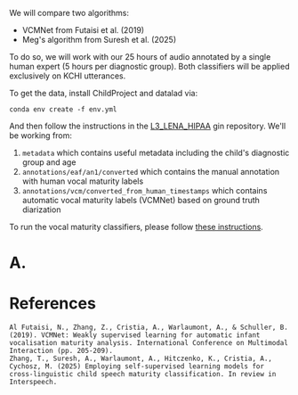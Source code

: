 We will compare two algorithms: 
- VCMNet from Futaisi et al. (2019)
- Meg's algorithm from Suresh et al. (2025)

To do so, we will work with our 25 hours of audio annotated by a single human expert (5 hours per diagnostic group).
Both classifiers will be applied exclusively on KCHI utterances.

To get the data, install ChildProject and datalad via:

```shell
conda env create -f env.yml
```

And then follow the instructions in the [L3_LENA_HIPAA](https://gin.g-node.org/MarvinLvn/L3_HIPAA_LENA) gin repository.
We'll be working from:

1. `metadata` which contains useful metadata including the child's diagnostic group and age
2. `annotations/eaf/an1/converted` which contains the manual annotation with human vocal maturity labels
3. `annotations/vcm/converted_from_human_timestamps` which contains automatic vocal maturity labels (VCMNet) based on ground truth diarization

To run the vocal maturity classifiers, please follow [these instructions](vcm_inference).

# A. 

# References 

```
Al Futaisi, N., Zhang, Z., Cristia, A., Warlaumont, A., & Schuller, B. (2019). VCMNet: Weakly supervised learning for automatic infant vocalisation maturity analysis. International Conference on Multimodal Interaction (pp. 205-209).
Zhang, T., Suresh, A., Warlaumont, A., Hitczenko, K., Cristia, A., Cychosz, M. (2025) Employing self-supervised learning models for cross-linguistic child speech maturity classification. In review in Interspeech.
```

